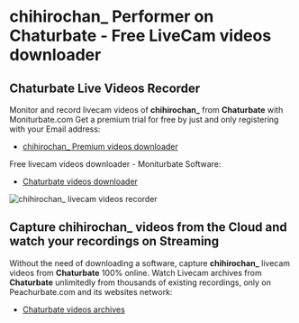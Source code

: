 # chihirochan_ Performer on Chaturbate - Free LiveCam videos downloader

## Chaturbate Live Videos Recorder

Monitor and record livecam videos of **chihirochan_** from **Chaturbate** with Moniturbate.com
Get a premium trial for free by just and only registering with your Email address:
* [chihirochan_ Premium videos downloader](https://moniturbate.com/request-demo-licence-key.html)

Free livecam videos downloader - Moniturbate Software:
* [Chaturbate videos downloader](https://moniturbate.com/moniturbate-download-software.html)

![chihirochan_ livecam videos recorder](https://peachurnet.com/templates/moniturbate-software.png)


## Capture chihirochan_ videos from the Cloud and watch your recordings on Streaming

Without the need of downloading a software, capture **chihirochan_** livecam videos from **Chaturbate** 100% online.
Watch Livecam archives from **Chaturbate** unlimitedly from thousands of existing recordings, only on Peachurbate.com and its websites network:
* [Chaturbate videos archives](https://peachurnet.com/)